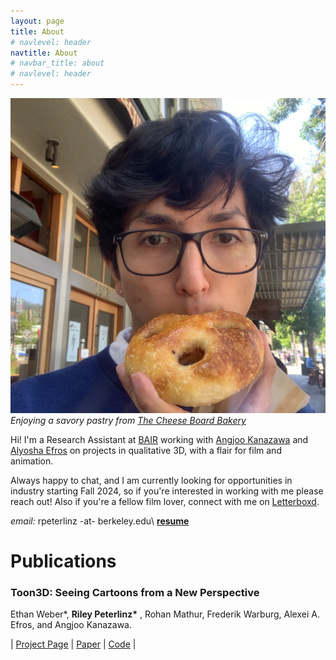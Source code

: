 ```yaml
---
layout: page
title: About
# navlevel: header
navtitle: About
# navbar_title: about
# navlevel: header
---
```

![image](/assets/me.png)
*Enjoying a savory pastry from [The Cheese Board Bakery](https://cheeseboardcollective.coop)*

Hi! I'm a Research Assistant at [BAIR](https://bair.berkeley.edu) working with [Angjoo Kanazawa](https://people.eecs.berkeley.edu/~kanazawa/) and [Alyosha Efros](https://people.eecs.berkeley.edu/~efros/) on projects in qualitative 3D, with a flair for film and animation.

Always happy to chat, and I am currently looking for opportunities in industry starting Fall 2024, so if you're interested in working with me please reach out! Also if you're a fellow film lover, connect with me on [Letterboxd](https://letterboxd.com/CardiacMangoes/).

*email:* rpeterlinz -at- berkeley.edu\\
[**resume**](/assets/resume.pdf)


# Publications

### Toon3D: Seeing Cartoons from a New Perspective
Ethan Weber\*, __Riley Peterlinz\*__ , Rohan Mathur, Frederik Warburg, Alexei A. Efros, and Angjoo Kanazawa.

| [Project Page](https://toon3d.studio) | [Paper](https://arxiv.org/abs/2405.10320) | [Code](https://github.com/ethanweber/toon3d) |